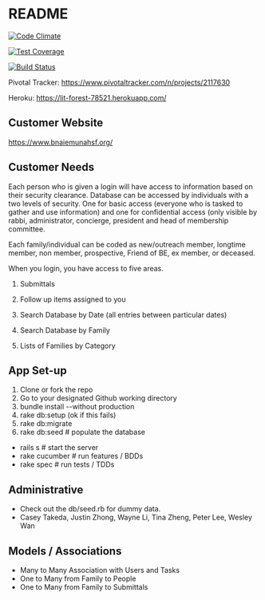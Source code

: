# README

[![Code Climate](https://codeclimate.com/github/Justinzh1/Emunah/badges/gpa.svg)](https://codeclimate.com/github/Justinzh1/Emunah)

[![Test Coverage](https://codeclimate.com/github/Justinzh1/Emunah/badges/coverage.svg)](https://codeclimate.com/github/Justinzh1/Emunah/coverage)

[![Build Status](https://travis-ci.org/Justinzh1/Emunah.svg?branch=master)](https://travis-ci.org/Justinzh1/Emunah)

Pivotal Tracker: https://www.pivotaltracker.com/n/projects/2117630

Heroku: https://lit-forest-78521.herokuapp.com/

## Customer Website
https://www.bnaiemunahsf.org/

## Customer Needs

Each person who is given a login will have access to information based on their security clearance.  Database can be accessed by individuals with a two levels of security.  One for basic access (everyone who is tasked to gather and use information) and one for confidential access (only visible by rabbi, administrator, concierge, president and head of membership committee. 

Each family/individual can be coded as new/outreach member, longtime member, non member, prospective, Friend of BE, ex member, or deceased. 

When you login, you have access to five areas.

1) Submittals

2) Follow up items assigned to you

3) Search Database by Date (all entries between particular dates)

4) Search Database by Family

5) Lists of Families by Category

## App Set-up

1) Clone or fork the repo
2) Go to your designated Github working directory 
3) bundle install --without production
4) rake db:setup (ok if this fails)
5) rake db:migrate
6) rake db:seed                                           # populate the database

- rails s                                                   # start the server
- rake cucumber                                             # run features / BDDs
- rake spec                                                # run tests / TDDs

## Administrative
- Check out the db/seed.rb for dummy data.
- Casey Takeda, Justin Zhong, Wayne Li, Tina Zheng, Peter Lee, Wesley Wan

## Models / Associations
- Many to Many Association with Users and Tasks
- One to Many from Family to People
- One to Many from Family to Submittals
